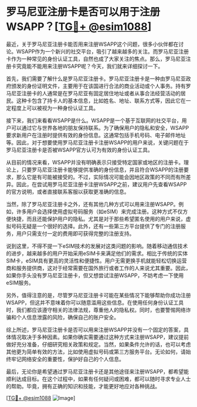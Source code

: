 # 罗马尼亚注册卡是否可以用于注册WSAPP？[[TG💪+ @esim1088](https://t.me/s/esim1088)]

最近，关于罗马尼亚注册卡能否用来注册WSAPP这个问题，很多小伙伴都在讨论。WSAPP作为一个新兴的社交平台，吸引了越来越多的关注。而罗马尼亚注册卡作为一种常见的身份认证工具，自然也成了大家关注的焦点。那么，罗马尼亚注册卡究竟能不能用来注册WSAPP呢？今天，我们就来详细探讨一下。

首先，我们需要了解什么是罗马尼亚注册卡。罗马尼亚注册卡是一种由罗马尼亚政府颁发的身份证明文件，主要用于在该国进行合法的商业活动或个人事务。持有罗马尼亚注册卡的人通常是在罗马尼亚有固定居住地址或者从事合法经营活动的居民。这种卡包含了持卡人的基本信息，比如姓名、地址、联系方式等，因此它在一定程度上可以被视为一种身份认证工具。

接下来，我们来看看WSAPP是什么。WSAPP是一个基于互联网的社交平台，用户可以通过它与世界各地的朋友保持联系。为了确保用户的隐私和安全，WSAPP要求新用户在注册时提供有效的身份信息。这通常包括手机号码、电子邮件地址等。因此，对于想要使用罗马尼亚注册卡注册WSAPP的用户来说，关键问题在于罗马尼亚注册卡是否被WSAPP官方认可为有效的身份认证工具。

从目前的情况来看，WSAPP并没有明确表示只接受特定国家或地区的注册卡。理论上，只要罗马尼亚注册卡能够提供准确的身份信息，并且符合WSAPP的注册要求，那么它是有可能被接受的。不过，实际情况可能会因地区政策的不同而有所差异。因此，在尝试用罗马尼亚注册卡注册WSAPP之前，建议用户先查看WSAPP的官方说明，或者直接联系客服以获取更准确的信息。

当然，除了罗马尼亚注册卡之外，还有其他几种方式可以用来注册WSAPP。例如，许多用户会选择使用虚拟号码服务（如eSIM）来完成注册。这种方式不仅方便快捷，而且还能保护用户的隐私。尤其是对于那些希望匿名使用的用户来说，虚拟号码无疑是一个很好的选择。此外，还有一些第三方平台提供了专门的注册服务，用户只需支付一定的费用即可获得完整的注册支持。

说到这里，不得不提一下eSIM技术的发展对这类问题的影响。随着移动通信技术的进步，越来越多的用户开始采用eSIM卡来满足他们的需求。相比于传统的实体SIM卡，eSIM具有更高的灵活性和便捷性。用户无需更换手机就能轻松切换运营商和服务提供商，这对于经常需要在国外旅行或者工作的人来说尤其重要。因此，如果你手头没有罗马尼亚注册卡，但又想尝试注册WSAPP，不妨考虑一下使用eSIM服务。

另外，值得注意的是，尽管罗马尼亚注册卡可能在某些情况下能够帮助你成功注册WSAPP，但这并不意味着你可以随意滥用这些信息。在使用任何身份认证工具时，我们都应该遵守相关的法律法规，尊重他人的隐私权。同时，也要警惕网络诈骗和个人信息泄露的风险，确保自己的账户安全。

综上所述，罗马尼亚注册卡是否可以用来注册WSAPP并没有一个固定的答案，具体情况取决于多种因素。如果你确实需要通过这种方式来注册WSAPP，建议提前做好充分准备，仔细研究相关政策和规定。当然，如果条件允许的话，也可以考虑其他更为简单有效的方法，比如使用虚拟号码或第三方服务平台。无论如何，请始终牢记网络安全的重要性，保护好自己的个人信息。

最后，无论你是希望通过罗马尼亚注册卡还是其他途径来注册WSAPP，都希望能顺利达成目标。在这个过程中，如果有任何疑问或困难，都可以随时寻求专业人士的帮助。毕竟，拥有正确的知识和技能，才能更好地应对各种挑战。

[[TG💪+ @esim1088](https://t.me/s/esim1088) ![Image](https://i.postimg.cc/4NQfJmqS/Snipaste-2025-05-13-00-14-12.png)]